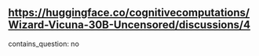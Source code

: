 ## https://huggingface.co/cognitivecomputations/Wizard-Vicuna-30B-Uncensored/discussions/4

contains_question: no